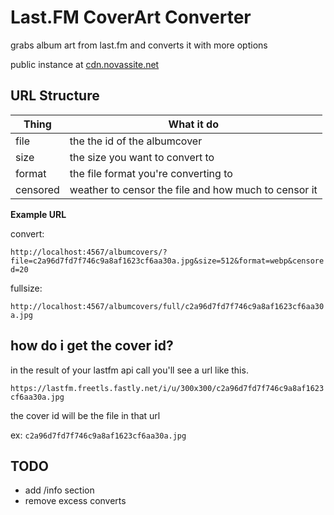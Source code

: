 # Last.FM CoverArt Converter
grabs album art from last.fm and converts it with more options

public instance at [cdn.novassite.net](https://cdn.novassite.net/albumcovers/?file=c2a96d7fd7f746c9a8af1623cf6aa30a.jpg&size=512&format=webp&censored=20)

## URL Structure

| Thing | What it do |
|---|---|
| file | the the id of the albumcover |
| size | the size you want to convert to
| format | the file format you're converting to |
| censored | weather to censor the file and how much to censor it |

**Example URL**

convert:

``http://localhost:4567/albumcovers/?file=c2a96d7fd7f746c9a8af1623cf6aa30a.jpg&size=512&format=webp&censored=20``

fullsize:

``http://localhost:4567/albumcovers/full/c2a96d7fd7f746c9a8af1623cf6aa30a.jpg``
## how do i get the cover id?

in the result of your lastfm api call you'll see a url like this.

``https://lastfm.freetls.fastly.net/i/u/300x300/c2a96d7fd7f746c9a8af1623cf6aa30a.jpg``

the cover id will be the file in that url 

ex: ``c2a96d7fd7f746c9a8af1623cf6aa30a.jpg``

## TODO
* add /info section 
* remove excess converts
